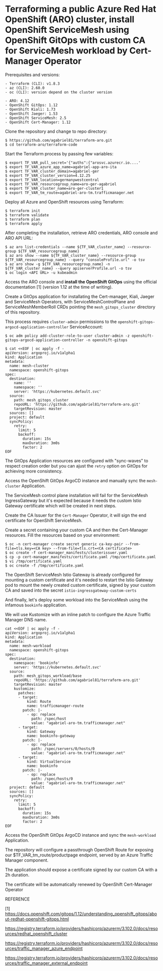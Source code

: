 # Terraforming a public Azure Red Hat OpenShift (ARO) cluster, install OpenShift ServiceMesh using OpenShift GitOps with custom CA for ServiceMesh workload by Cert-Manager Operator

Prerequisites and versions:

```
- Terraform (CLI): v1.8.3
- az (CLI): 2.60.0
- oc (CLI): version depend on the cluster version
```
```
- ARO: 4.12
- OpenShift GitOps: 1.12
- OpenShift Kiali: 1.73
- OpenShift Jaeger: 1.53
- OpenShift ServiceMesh: 2.5
- OpenShift Cert-Manager: 1.12
```

Clone the repository and change to repo directory:
```
$ https://github.com/agabriel81/terraform-aro.git
$ cd terraform-aro/terraform-code
```

Start the Terraform process by passing few variables:
```
$ export TF_VAR_pull_secret='{"auths":{"arosvc.azurecr.io....'
$ export TF_VAR_azure_app_name=agabriel-app-aro-ita
$ export TF_VAR_cluster_domain=agabriel-ger
$ export TF_VAR_cluster_version=4.12.25
$ export TF_VAR_location=germanywestcentral
$ export TF_VAR_resourcegroup_name=aro-ger-agabriel
$ export TF_VAR_cluster_name=aro-ger-cluster1
$ export TF_VAR_tm_route=agabriel-aro-tm.trafficmanager.net
```

Deploy all Azure and OpenShift resources using Terraform:

```
$ terraform init
$ terraform validate
$ terraform plan 
$ terraform apply 
```

After completing the installation, retrieve ARO credentials, ARO console and ARO API URL:

```
$ az aro list-credentials --name ${TF_VAR_cluster_name} --resource-group ${TF_VAR_resourcegroup_name}
$ az aro show --name ${TF_VAR_cluster_name} --resource-group ${TF_VAR_resourcegroup_name} --query "consoleProfile.url" -o tsv
$ az aro show -g ${TF_VAR_resourcegroup_name} -n ${TF_VAR_cluster_name} --query apiserverProfile.url -o tsv 
$ oc login <API URL> -u kubeadmin
```

Access the ARO console and **install the OpenShift GitOps** using the official documentation [1] (version 1.12 at the time of writing).

Create a GitOps application for installating the Cert-manager, Kiali, Jaeger and ServiceMesh Operators, with ServiceMeshControlPlane and ServiceMeshMemberRoll CRDs pointing the `mesh_gitops_cluster` directory of this repository. 

This process requires `cluster-admin` permissions to the `openshift-gitops-argocd-application-controller` ServiceAccount:

```
$ oc adm policy add-cluster-role-to-user cluster-admin -z openshift-gitops-argocd-application-controller -n openshift-gitops
```
```
$ cat <<EOF | oc apply -f -
apiVersion: argoproj.io/v1alpha1
kind: Application
metadata:
  name: mesh-cluster
  namespace: openshift-gitops
spec:
  destination:
    name: ''
    namespace: ''
    server: 'https://kubernetes.default.svc'
  source:
    path: mesh_gitops_cluster
    repoURL: 'https://github.com/agabriel81/terraform-aro.git'
    targetRevision: master
  sources: []
  project: default
  syncPolicy:
    retry:
      limit: 5
      backoff:
        duration: 15s
        maxDuration: 3m0s
        factor: 2
EOF
```

The GitOps Application resources are configured with "sync-waves" to respect creation order but you can ajust the `retry` option on GitOps for achieving more consistency.

Access the OpenShift GitOps ArgoCD instance and manually sync the `mesh-cluster` Application.

The ServiceMesh control plane installation will fail for the ServiceMesh IngressGateway but it's expected because it needs the custom Istio Gateway certificate which will be created in next steps.

Create the CA Issuer for the `Cert-Manager` Operator, it will sign the end certificate for OpenShift ServiceMesh.

Create a secret containing your custom CA and then the Cert-Manager resources. Fill the resources based on your environment:

```
$ oc -n cert-manager create secret generic ca-key-pair --from-file=tls.key=<CA key> --from-file=tls.crt=<CA certificate>
$ oc create -f cert-manager_manifests/clusterissuer.yaml
$ cp -p cert-manager_manifests/certificate.yaml /tmp/certificate.yaml
$ vi /tmp/certificate.yaml
$ oc create -f /tmp/certificate.yaml
```

The OpenShift ServiceMesh Istio Gateway is already configured for mounting a custom certificate and it's needed to restart the Istio Gateway pod to mount the newly created custom certificate, signed by your custom CA and saved into the secret `istio-ingressgateway-custom-certs`

And finally, let's deploy some workload into the ServiceMesh using the infamous `bookinfo` application.

We will use Kustomize with an inline patch to configure the Azure Traffic Manager DNS name.


```
cat <<EOF | oc apply -f -
apiVersion: argoproj.io/v1alpha1
kind: Application
metadata:
  name: mesh-workload
  namespace: openshift-gitops
spec:
  destination:
    namespace: 'bookinfo'
    server: 'https://kubernetes.default.svc'
  source:
    path: mesh_gitops_workload/base
    repoURL: 'https://github.com/agabriel81/terraform-aro.git'
    targetRevision: master
    kustomize:
      patches:
      - target:
          kind: Route
          name: trafficmanager-route
        patch: |-
          - op: replace
            path: /spec/host
            value: "agabriel-aro-tm.trafficmanager.net"
      - target:
          kind: Gateway
          name: bookinfo-gateway
        patch: |-
          - op: replace
            path: /spec/servers/0/hosts/0
            value: "agabriel-aro-tm.trafficmanager.net"
      - target:
          kind: VirtualService
          name: bookinfo
        patch: |-
          - op: replace
            path: /spec/hosts/0
            value: "agabriel-aro-tm.trafficmanager.net"
  project: default
  sources: []
  syncPolicy:
    retry:
      limit: 5
      backoff:
        duration: 15s
        maxDuration: 3m0s
        factor: 2
EOF
```

Access the OpenShift GitOps ArgoCD instance and sync the `mesh-workload` Application.

The repository will configure a passthrough OpenShift Route for exposing our $TF_VAR_tm_route/productpage endpoint, served by an Azure Traffic Manager component.

The application should expose a certificate signed by our custom CA with a 2h duration.

The certificate will be automatically renewed by OpenShift Cert-Manager Operator



REFERENCE

[1] https://docs.openshift.com/gitops/1.12/understanding_openshift_gitops/about-redhat-openshift-gitops.html

https://registry.terraform.io/providers/hashicorp/azurerm/3.102.0/docs/resources/redhat_openshift_cluster

https://registry.terraform.io/providers/hashicorp/azurerm/3.102.0/docs/resources/traffic_manager_azure_endpoint

https://registry.terraform.io/providers/hashicorp/azurerm/3.102.0/docs/resources/traffic_manager_external_endpoint

